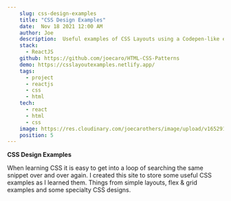 ```yaml
---
    slug: css-design-examples
    title: "CSS Design Examples"
    date:  Nov 18 2021 12:00 AM
    author: Joe
    description:  Useful examples of CSS Layouts using a Codepen-like editor for  interactivity.
    stack: 
      - ReactJS
    github: https://github.com/joecaro/HTML-CSS-Patterns
    demo: https://csslayoutexamples.netlify.app/
    tags:
      - project
      - reactjs
      - css
      - html
    tech:
      - react
      - html
      - css
    image: https://res.cloudinary.com/joecarothers/image/upload/v1652918001/misc/Projects/css-mockup_nzdcg1_upegex.png
    position: 5
---
```


**CSS Design Examples**

When learning CSS it is easy to get into a loop of searching the same snippet over and over again. I created this site to store some useful CSS examples as I learned them. Things from simple layouts, flex & grid examples and some specialty CSS designs.

